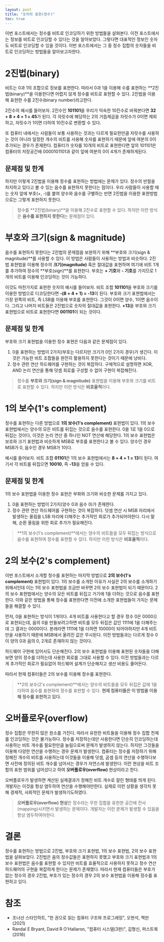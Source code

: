 ```yaml
---
layout: post
title: "숫자의 표현(정수)"
toc: true
---
```

이번 포스트에서는 정수를 비트로 인코딩하기 위한 방법들을 살펴본다. 이전 포스트에서는 정보를 비트로 인코딩할 수 있다는 것을 알아보았다. 그렇다면 대표적인 정보인 숫자도 비트로 인코딩할 수 있을 것이다. 이번 포스트에서는 그 중 정수 집합의 숫자들을 비트로 인코딩하는 방법들을 알아보고자한다.

# 2진법(binary)
비트는 0과 1의 조합으로 정보를 표현한다. 따라서 0과 1을 이용해 수를 표현하는 **2진법(binary)**을 이용한다면 어렵지 않게 정수를 비트로 표현할 수 있다. 2진법을 이용해 표현한 수를 2진수(binary number)라고한다.

2진수의 예시를 들어보자. 2진수인 **101101**을 우리가 익숙한 10진수로 바꿔본다면 **32 + 8 + 4 + 1 = 45**가 된다.
각 자릿수에 해당하는 2의 거듭제곱을 자릿수가 0이면 제외하고, 자릿수가 1이면 더하여 10진수로 변환할 수 있다.

또 컴퓨터 내에서는 사람들이 보통 사용하는 것과는 다르게 필요한만큼 자릿수를 사용하는 것이 아니라 일정한 개수의 비트를 사용해 숫자를 표현하기 때문에 앞에 여분의 0이 추가되는 경우가 존재한다. 컴퓨터가 숫자를 10개의 비트로 표현한다면 앞의 101101은 컴퓨터의 저장공간에 0000101101과 같이 앞에 여분의 0이 4개가 존재하게된다.

## 문제점 및 한계
하지만 이렇게 2진법을 이용해 정수를 표현하는 방법에는 문제가 있다. 정수의 반절을 차지하고 있다고 볼 수 있는 음수를 표현하지 못한다는 점이다. 우리 사람들이 사용할 때는 숫자 앞에 부호(+, -)를 붙여 양수와 음수를 구별하는 반면 2진법을 이용한 표현방법으로는 그렇게 표현하지 못한다.

> 정수를 **2진법(binary)**을 이용해 2진수로 표현할 수 있다. 하지만 이런 방식은 **음수를 표현하지 못한다**는 문제점이 있다.

# 부호와 크기(sign & magnitude)
음수를 표현하지 못한다는 2진법의 문제점을 보완하기 위해 **부호와 크기(sign & magnitude)**를 사용할 수 있다. 이 방법은 사람들이 사용하는 방법과 비슷하다. 2진법 표현법을 이용해 정수의 **크기(magnitude)** 혹은 절대값을 표현하며 여기에 비트 1개를 추가하여 정수의 **부호(sign)**를 표현한다. 부호는 **+ 기호**와 **- 기호**를 가지므로 1개의 비트를 이용해 인코딩하는 것이 가능하다.

이것도 마찬가지로 표현한 숫자의 예시를 들어보자. 비트 조합 **101101**을 부호와 크기를 이용한 방법으로 디코딩한다면 **-(8 + 4 + 1) = -13**이 된다.
부호와 크기 표현법에서는 가장 왼쪽의 비트, 즉 LSB를 이용해 부호를 표현한다. 그것이 0이면 양수, 1이면 음수이다. 그리고 나머지 비트들은 2진법으로 숫자의 절대값을 표현한다.
**+13**을 부호와 크기 표현법으로 비트로 표현한다면 **001101**이 되는 것이다.

## 문제점 및 한계
부호와 크기 표현법을 이용한 정수 표현은 다음과 같은 문제점이 있다.

1. 0을 표현하는 방법이 2가지(부호는 다르지만 크기가 0인 2가지 경우)가 생긴다. 이것은 가능한 비트 조합들을 완전히 활용하지 못한다는 것이기 때문에 낭비다.
2. 정수 관련 연산 하드웨어를 구현하는 것이 복잡하다. 구체적으로 설명하면 XOR, AND 논리 연산을 통해 덧셈 회로를 구성할 수 없어 구현이 복잡해진다.

> 정수를 **부호와 크기(sign & magnitude)** 표현법을 이용해 부호와 크기를 비트로 표현할 수 있다. 하지만 이런 방식은 **비효율적**이다.

# 1의 보수(1's complement)
정수를 표현하는 다른 방법으로 **1의 보수(1's complement)** 표현법이 있다. 1의 보수 표현법에서는 양수의 모든 비트를 뒤집는 것으로 음수를 표현한다. 0을 1로 1을 0으로 뒤집는 것이다, 이것은 논리 연산 중 하나인 NOT 연산에 해당한다. 1의 보수 표현법은 보호와 크기 표현법과 비슷하게 MSB로 부호를 표현한다고 볼 수 있다. 양수인 경우 MSB가 0, 음수인 경우 MSB가 1이다.

예시를 들어보자. 비트 조합 **01101**은 1의 보수 표현법에서는 **8 + 4 + 1 = 13**이 된다.
여기서 각 비트를 뒤집으면 **10010**, 즉 **-13**을 얻을 수 있다.

## 문제점 및 한계
1의 보수 표현법을 이용한 정수 표현은 부화와 크기와 비슷한 문제를 가지고 있다.

1. 0을 표현하는 방법이 2가지(양수 0과 음수 0)가 존재한다.
2. 정수 관련 연산 하드웨어를 구현하는 것이 복잡하다. 덧셈 연산 시 MSB 자리에서 발생하는 올림을 LSB 자리에 더해주는 추가적인 회로가 추가되어야한다. 다시 말해, 순환 올림을 위한 회로 추가가 필요해진다.

> **1의 보수(1's complement)**에서는 양수의 비트들을 모두 뒤집는 방식으로 음수를 표현하여 정수를 표현할 수 있다. 하지만 이런 방식은 **비효율적**이다.

# 2의 보수(2's complement)
이번 포스트에서 소개할 정수를 표현하는 마지막 방법으로 **2의 보수(1's complement)** 표현법이 있다. 1의 보수를 소개한 이유가 사실은 2의 보수를 소개하기 위해서인데 이는 1의 보수 표현법을 조금만 바꾸면 2의 보수 표현법이 되기 때문이다. 2의 보수 표현법에서는 양수의 모든 비트를 뒤집고 거기에 1을 더하는 것으로 음수를 표현한다. 이와 같은 방법을 통해 정수를 표현한다면 이전에 소개한 표현법들이 가지는 문제들을 해결할 수 있다.

먼저, 0을 표현하는 방식이 1개이다. 4개 비트를 사용한다고 할 경우 정수 0은 0000으로 표현되는데, 음의 0을 만들보려고하면 비트를 모두 뒤집은 값인 1111에 1을 더해주는데 그 결과는 0000이다. 본래라면 1111에 1을 더하면 10000이 되어야하지만 4개 비트만을 사용하기 때문에 MSB에서 올려진 값은 무시된다. 이전 방법들과는 다르게 정수 0이 양의 0과 음의 0, 2개로 존재하지 않는 것이다.

하드웨어 구현에 있어서도 단순해진다. 2의 보수 표현법을 이용해 표현된 숫자들을 더해보면 양의 정수를 더하는데 사용한 회로를 그대로 사용할 수 있다. 이전 방법들과는 다르게 추가적인 회로가 필요없어 하드웨어 설계가 단순해지고 생산 비용도 줄어든다.

따라서 현재 컴퓨터들은 2의 보수를 이용해 정수를 표현한다.

> **2의 보수(2's complement)**에서는 양수의 비트들을 모두 뒤집은 값에 1을 더하여 음수를 표현하여 정수를 표현할 수 있다. **현재 컴퓨터들은 이 방법을 이용해 정수를 표현하고 있다.**

# 오버플로우(overflow)
정수 집합은 무한히 많은 원소를 가진다. 따라서 유한한 비트들을 이용해 정수 집합 전체를 인코딩하는 것은 불가능하다. 정수를 저장하는데만 사용한다면 단순히 인코딩하는데 사용하는 비트 개수를 필요한만큼 늘림으로써 문제가 발생하지 않는다. 하지만 그것들을 이용해 다양한 연산을 수행하는 경우 문제가 발생한다. 컴퓨터는 정수를 저장하기 위해 정해진 개수의 비트를 사용하는데 이것들을 이용해 덧셈, 곱셈 등의 연산을 수행하다보면 사전에 정의된 비트 개수를 넘어서는 경우가 자연스레 발생한다. 이런 현상을 비트 조합의 표현 범위를 넘어섰다고 하여 **오버플로우(overflow)** 현상이라고 한다.

오버플로우가 발생하면 계산된 실제결과가 정해진 비트 개수로 잘린 형태를 띄게 된다. 개발자는 이것을 항상 염두하여 연산을 수행해야만한다. 실제로 이런 상황을 생각치 못해 경제적, 사회적인 문제가 발생하기도하였다.

> **오버플로우(overflow) 현상**은 정수라는 무한 집합을 유한한 공간에 전사(mapping)시키면서 발생하는 문제이다. 개발자는 이런 문제가 발생할 수 있음을 항상 염두하여야한다.

# 결론
정수를 표현하는 방법으로 2진법, 부호와 크기 표현법, 1의 보수 표현법, 2의 보수 표현법을 살펴보았다. 2진법은 음의 정수값들은 표현하지 못했고 부호와 크기 표현법과 1의 보수 표현법은 음수를 표현할 수 있지만 비트를 효율적으로 사용하지 못하고 정수 연산 하드웨어의 구현을 복잡하게 한다는 문제가 존재했다. 따라서 현재 컴퓨터들은 부호가 없는 정수의 경우 2진법, 부호가 있는 정수의 경우 2의 보수 표현법을 이용해 정수를 표현하고 있다.

# 참조
- 조너선 스타인하트, "한 권으로 읽는 컴퓨터 구조와 프로그래밍", 오현석, 책만(2021)
- Randal E Bryant, David R O'Hallaron, "컴퓨터 시스템(3판)", 김형신, 퍼스트북(2016)